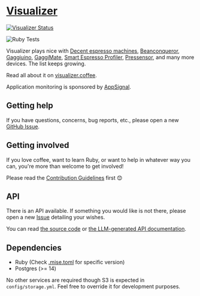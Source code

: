 # [Visualizer](https://visualizer.coffee/)

[![Visualizer Status](https://uptime.betterstack.com/status-badges/v3/monitor/wxvy.svg)](https://status.visualizer.coffee/)

![Ruby Tests](https://github.com/miharekar/visualizer/actions/workflows/main.yml/badge.svg)

Visualizer plays nice with [Decent espresso machines](https://decentespresso.com/), [Beanconqueror](https://beanconqueror.com/), [Gaggiuino](https://gaggiuino.github.io/), [GaggiMate](https://gaggimate.eu/), [Smart Espresso Profiler](https://www.naked-portafilter.com/product-category/smart-espresso-profiler/), [Pressensor](https://pressensor.com/), and many more devices. The list keeps growing.

Read all about it on [visualizer.coffee](https://visualizer.coffee/).

Application monitoring is sponsored by [AppSignal](https://appsignal.com/).

## Getting help

If you have questions, concerns, bug reports, etc., please open a new [GitHub Issue](https://github.com/miharekar/visualizer/issues/).

## Getting involved

If you love coffee, want to learn Ruby, or want to help in whatever way you can, you're more than welcome to get involved!

Please read the [Contribution Guidelines](CONTRIBUTING.md) first 😊

## API

There is an API available. If something you would like is not there, please open a new [Issue](https://github.com/miharekar/visualizer/issues/) detailing your wishes.

You can read [the source code](/app/controllers/api) or [the LLM-generated API documentation](https://apidocs.visualizer.coffee).

## Dependencies

- Ruby (Check [.mise.toml](.mise.toml) for specific version)
- Postgres (>= 14)

No other services are required though S3 is expected in `config/storage.yml`.
Feel free to override it for development purposes.

